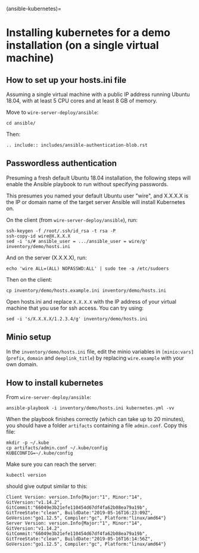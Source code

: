 (ansible-kubernetes)=

# Installing kubernetes for a demo installation (on a single virtual machine)

## How to set up your hosts.ini file

Assuming a single virtual machine with a public IP address running Ubuntu 18.04, with at least 5 CPU cores and at least 8 GB of memory.

Move to `wire-server-deploy/ansible`:

```shell
cd ansible/
```

Then:

```{eval-rst}
.. include:: includes/ansible-authentication-blob.rst
```

## Passwordless authentication

Presuming a fresh default Ubuntu 18.04 installation, the following steps will enable the Ansible playbook to run without specifying passwords.

This presumes you named your default Ubuntu user "wire", and X.X.X.X is the IP or domain name of the target server Ansible will install Kubernetes on.

On the client (from `wire-server-deploy/ansible`), run:

```shell
ssh-keygen -f /root/.ssh/id_rsa -t rsa -P
ssh-copy-id wire@X.X.X.X
sed -i 's/# ansible_user = .../ansible_user = wire/g' inventory/demo/hosts.ini
```

And on the server (X.X.X.X), run:

```shell
echo 'wire ALL=(ALL) NOPASSWD:ALL' | sudo tee -a /etc/sudoers
```

Then on the client:

```shell
cp inventory/demo/hosts.example.ini inventory/demo/hosts.ini
```

Open hosts.ini and replace `X.X.X.X` with the IP address of your virtual machine that you use for ssh access.  You can try using:

```shell
sed -i 's/X.X.X.X/1.2.3.4/g' inventory/demo/hosts.ini
```

## Minio setup

In the `inventory/demo/hosts.ini` file, edit the minio variables in `[minio:vars]` (`prefix`, `domain` and `deeplink_title`)
by replacing `wire.example` with your own domain.

## How to install kubernetes

From `wire-server-deploy/ansible`:

```
ansible-playbook -i inventory/demo/hosts.ini kubernetes.yml -vv
```

When the playbook finishes correctly (which can take up to 20 minutes), you should have a folder `artifacts` containing a file `admin.conf`. Copy this file:

```
mkdir -p ~/.kube
cp artifacts/admin.conf ~/.kube/config
KUBECONFIG=~/.kube/config
```

Make sure you can reach the server:

```
kubectl version
```

should give output similar to this:

```
Client Version: version.Info{Major:"1", Minor:"14", GitVersion:"v1.14.2", GitCommit:"66049e3b21efe110454d67df4fa62b08ea79a19b", GitTreeState:"clean", BuildDate:"2019-05-16T16:23:09Z", GoVersion:"go1.12.5", Compiler:"gc", Platform:"linux/amd64"}
Server Version: version.Info{Major:"1", Minor:"14", GitVersion:"v1.14.2", GitCommit:"66049e3b21efe110454d67df4fa62b08ea79a19b", GitTreeState:"clean", BuildDate:"2019-05-16T16:14:56Z", GoVersion:"go1.12.5", Compiler:"gc", Platform:"linux/amd64"}
```
